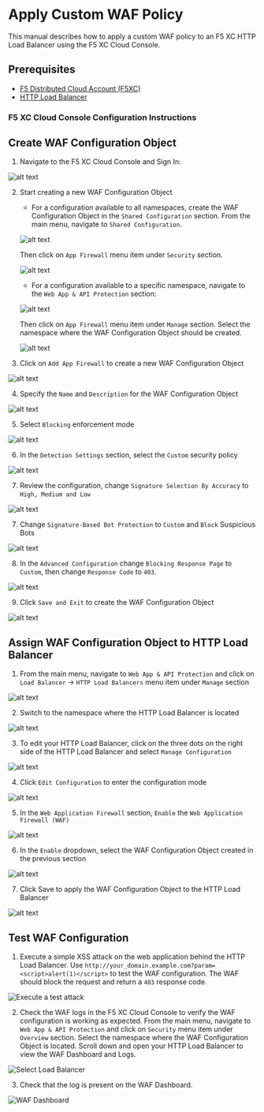 # Apply Custom WAF Policy

This manual describes how to apply a custom WAF policy to an F5 XC HTTP Load Balancer using the F5 XC Cloud Console.

## Prerequisites

* [F5 Distributed Cloud Account (F5XC)](https://console.ves.volterra.io/signup/usage_plan)
* [HTTP Load Balancer](https://docs.cloud.f5.com/docs/how-to/app-networking/http-load-balancer)

### F5 XC Cloud Console Configuration Instructions

## Create WAF Configuration Object

1. Navigate to the F5 XC Cloud Console and Sign In:

![alt text](assets/xcconsole-signin.png)

2. Start creating a new WAF Configuration Object
   - For a configuration available to all namespaces, create the WAF Configuration Object in the `Shared Configuration` section. From the main menu, navigate to `Shared Configuration`.
     
   ![alt text](assets/shared-config.png)
     
   Then click on `App Firewall` menu item under `Security` section.
     
   ![alt text](assets/shared-appfirewall.png)
     
   - For a configuration available to a specific namespace, navigate to the `Web App & API Protection` section:

   ![alt text](assets/waap-navigate.png) 

   Then click on `App Firewall` menu item under `Manage` section. Select the namespace where the WAF Configuration Object should be created.

   ![alt text](assets/waap-navigate-specific.png)
     
3. Click on `Add App Firewall` to create a new WAF Configuration Object

![alt text](assets/add-app-firewall.png)

4. Specify the `Name` and `Description` for the WAF Configuration Object

![alt text](assets/firewall-name.png)
   
5. Select `Blocking` enforcement mode

![alt text](assets/blocking-enf.png)

6. In the `Detection Settings` section, select the `Custom` security policy

![alt text](assets/custom-security.png)

7. Review the configuration, change `Signature Selection By Accuracy` to `High, Medium and Low`

![alt text](assets/sign-selection-by-accuracy.png)

7. Change `Signature-Based Bot Protection` to `Custom` and `Block` Suspicious Bots

![alt text](assets/bot-protection.png)

8. In the `Advanced Configuration` change `Blocking Response Page` to `Custom`, then change `Response Code` to `403`.

![alt text](assets/blocking-resp-page.png)

9. Click `Save and Exit` to create the WAF Configuration Object

![alt text](assets/save-and-exit.png)

## Assign WAF Configuration Object to HTTP Load Balancer

1. From the main menu, navigate to `Web App & API Protection` and click on `Load Balancer` -> `HTTP Load Balancers` menu item under `Manage` section

![alt text](assets/lb-navigate.png)

2. Switch to the namespace where the HTTP Load Balancer is located

![alt text](assets/switch-namespace.png)

3. To edit your HTTP Load Balancer, click on the three dots on the right side of the HTTP Load Balancer and select `Manage Configuration`

![alt text](assets/lb-manageconfig.png)

4. Click `Edit Configuration` to enter the configuration mode

![alt text](assets/edit-config.png)

5. In the `Web Application Firewall` section, `Enable` the `Web Application Firewall (WAF)`

![alt text](assets/enable-waf.png)

6. In the `Enable` dropdown, select the WAF Configuration Object created in the previous section

![alt text](assets/select-waf.png)

7. Click Save to apply the WAF Configuration Object to the HTTP Load Balancer

![alt text](assets/lb-save-exit.png)

## Test WAF Configuration

1. Execute a simple XSS attack on the web application behind the HTTP Load Balancer. Use `http://your_domain.example.com?param=<script>alert(1)</script>` to test the WAF configuration. The WAF should block the request and return a `403` response code.

![Execute a test attack](assets/test-url.png)

2. Check the WAF logs in the F5 XC Cloud Console to verify the WAF configuration is working as expected. From the main menu, navigate to `Web App & API Protection` and click on `Security` menu item under `Overview` section. Select the namespace where the WAF Configuration Object is located. Scroll down and open your HTTP Load Balancer to view the WAF Dashboard and Logs.

![Select Load Balancer](assets/test-navigate.png)

3. Check that the log is present on the WAF Dashboard.

![WAF Dashboard](assets/test-log.png)